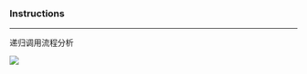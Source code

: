 <!--
 * @Author: Allen_Jol
 * @LastEditors: Allen_Jol
 * @Date: 2022-01-19 10:32:20
 * @LastEditTime: 2022-01-19 11:00:01
 * @version: v1.0
-->

### Instructions
---
递归调用流程分析

![](https://raw.githubusercontent.com/allenjol/images/main/imgs/20220119103157.png?token=AG5BNI3PMWDD2Z23NOCWWW3B454E2)

